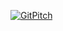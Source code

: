 [![GitPitch](https://gitpitch.com/assets/badge.svg)](https://gitpitch.com/zeljkot/presentations/master?grs=github&t=white&p=docker-intro)
